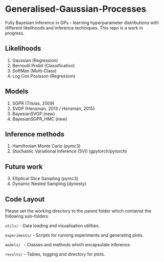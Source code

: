 # Generalised-Gaussian-Processes

Fully Bayesian Inference in GPs - learning hyperparameter distributions with different likelihoods and inference techniques. This repo is a work in progress. 

Likelihoods
-------------

1) Gaussian (Regression)
2) Bernoulli Probit (Classification)
3) SoftMax (Multi-Class)
4) Log Cox Posisson (Regression)

Models
-----------------

1) SGPR (Titsias, 2009)
2) SVGP (Hensman, 2013 / Hensman, 2015)
3) BayesianSVGP (new)
4) BayesianSGPR_HMC (new)

Inference methods
-----------------

1) Hamiltonian Monte Carlo (pymc3)
2) Stochastic Variational Inference (SVI) (gpytorch/pytorch)

Future work 
-------------------
3) Elliptical Slice Sampling (pymc3)
4) Dynamic Nested Sampling (dynesty)

Code Layout
-----------------

Please set the working directory to the parent folder which containst the following sub-folders

``` utils/ ``` - Data loading and visualisation utilities.

```experiments/``` - Scripts for running experiments and generating plots.
 
```models/ ``` - Classes and methods which encapsulate inference.

```results/``` - Tables, logging and directory for plots. 
